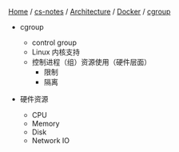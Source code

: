 [Home](https://mengxianbin.github.io) /
[cs-notes](https://mengxianbin.github.io/cs-notes/content) /
[Architecture](https://mengxianbin.github.io/cs-notes/content/Architecture) /
[Docker](https://mengxianbin.github.io/cs-notes/content/Architecture/Docker) /
[cgroup](https://mengxianbin.github.io/cs-notes/content/Architecture/Docker/cgroup)

* cgroup
    * control group
    * Linux 内核支持
    * 控制进程（组）资源使用（硬件层面）
        * 限制
        * 隔离

* 硬件资源
    * CPU
    * Memory
    * Disk
    * Network IO
